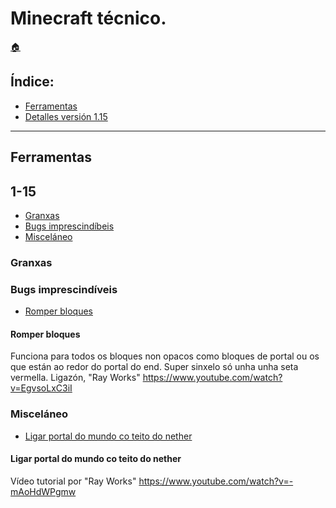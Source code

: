 # Minecraft técnico.

[:house:](readme.md)

## Índice:
* [Ferramentas](minecraft.md#ferramentas)
* [Detalles versión 1.15](minecraft.md#1-15)

------
## Ferramentas

## 1-15
* [Granxas](minecraft.md#granxas)
* [Bugs imprescindíbeis](minecraft.md#bugs_imprescindíveis)
* [Misceláneo](minecraft.md#misceláneo)

### Granxas
### Bugs imprescindíveis
* [Romper bloques](minecraft.md#romper_bloques)

#### Romper bloques
Funciona para todos os bloques non opacos como bloques de portal ou os que están ao redor do portal do end. Super sinxelo só unha unha seta vermella. Ligazón, "Ray Works" <https://www.youtube.com/watch?v=EgvsoLxC3iI>

### Misceláneo
* [Ligar portal do mundo co teito do nether](minecraft.md#ligar_portal_do_mundo_co_teito_do_nether)

#### Ligar portal do mundo co teito do nether
Vídeo tutorial por "Ray Works" <https://www.youtube.com/watch?v=-mAoHdWPgmw>
